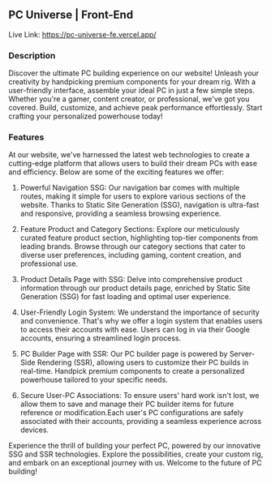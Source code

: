 ## PC Universe | Front-End

Live Link: https://pc-universe-fe.vercel.app/


### Description
Discover the ultimate PC building experience on our website! Unleash your creativity by handpicking premium components for your dream rig. With a user-friendly interface, assemble your ideal PC in just a few simple steps. Whether you're a gamer, content creator, or professional, we've got you covered. Build, customize, and achieve peak performance effortlessly. Start crafting your personalized powerhouse today!


### Features

At our website, we've harnessed the latest web technologies to create a cutting-edge platform that allows users to build their dream PCs with ease and efficiency. Below are some of the exciting features we offer:

1. Powerful Navigation SSG:
Our navigation bar comes with multiple routes, making it simple for users to explore various sections of the website.
Thanks to Static Site Generation (SSG), navigation is ultra-fast and responsive, providing a seamless browsing experience.

2. Feature Product and Category Sections:
Explore our meticulously curated feature product section, highlighting top-tier components from leading brands.
Browse through our category sections that cater to diverse user preferences, including gaming, content creation, and professional use.

3. Product Details Page with SSG:
Delve into comprehensive product information through our product details page, enriched by Static Site Generation (SSG) for fast loading and optimal user experience.

4. User-Friendly Login System:
We understand the importance of security and convenience. That's why we offer a login system that enables users to access their accounts with ease.
Users can log in via their Google accounts, ensuring a streamlined login process.

5. PC Builder Page with SSR:
Our PC builder page is powered by Server-Side Rendering (SSR), allowing users to customize their PC builds in real-time.
Handpick premium components to create a personalized powerhouse tailored to your specific needs.

6. Secure User-PC Associations:
To ensure users' hard work isn't lost, we allow them to save and manage their PC builder items for future reference or modification.Each user's PC configurations are safely associated with their accounts, providing a seamless experience across devices.

Experience the thrill of building your perfect PC, powered by our innovative SSG and SSR technologies. Explore the possibilities, create your custom rig, and embark on an exceptional journey with us. Welcome to the future of PC building!





